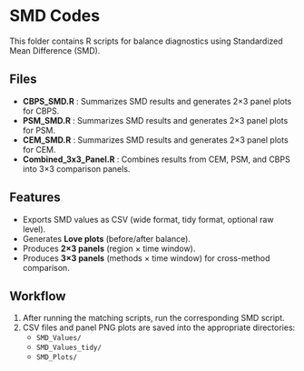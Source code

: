 # SMD Codes

This folder contains R scripts for balance diagnostics using Standardized Mean Difference (SMD).

## Files
- **CBPS_SMD.R** : Summarizes SMD results and generates 2×3 panel plots for CBPS.
- **PSM_SMD.R**  : Summarizes SMD results and generates 2×3 panel plots for PSM.
- **CEM_SMD.R**  : Summarizes SMD results and generates 2×3 panel plots for CEM.
- **Combined_3x3_Panel.R** : Combines results from CEM, PSM, and CBPS into 3×3 comparison panels.

## Features
- Exports SMD values as CSV (wide format, tidy format, optional raw level).  
- Generates **Love plots** (before/after balance).  
- Produces **2×3 panels** (region × time window).  
- Produces **3×3 panels** (methods × time window) for cross-method comparison.

## Workflow
1. After running the matching scripts, run the corresponding SMD script.  
2. CSV files and panel PNG plots are saved into the appropriate directories:
   - `SMD_Values/`
   - `SMD_Values_tidy/`
   - `SMD_Plots/`
